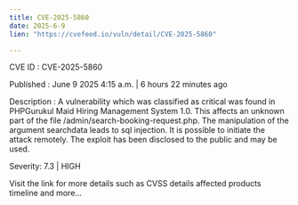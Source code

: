 ```yaml
---
title: CVE-2025-5860
date: 2025-6-9
lien: "https://cvefeed.io/vuln/detail/CVE-2025-5860"

---
```


CVE ID : CVE-2025-5860

Published :  June 9
2025
4:15 a.m. | 6 hours
22 minutes ago

Description : A vulnerability
which was classified as critical
was found in PHPGurukul Maid Hiring Management System 1.0. This affects an unknown part of the file /admin/search-booking-request.php. The manipulation of the argument searchdata leads to sql injection. It is possible to initiate the attack remotely. The exploit has been disclosed to the public and may be used.

Severity: 7.3 | HIGH

Visit the link for more details
such as CVSS details
affected products
timeline
and more...
